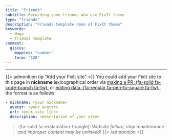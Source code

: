 ```yaml
---
title: "Friends"
subtitle: Recording some friends who use FixIt theme
type: "friends"
description: "Friends template demo of FixIt theme"
keywords: 
  - Hugo
  - friends template
comment:
  giscus:
    mapping: "number"
    term: "120"
---
```


---

{{< admonition tip "Add your FixIt site" >}}
You could add your FixIt site to this page in **nickname** lexicographical order via [making a PR :(fa-solid fa-code-branch fa-fw):](https://github.com/hugo-fixit/docs/pulls) or [editing data :(fa-regular fa-pen-to-square fa-fw):](https://github.com/hugo-fixit/docs/edit/main/data/friends.yml), the format is as follows:

```yml
- nickname: <your nickname>
  avatar: <your avatar>
  url: <your site link>
  description: <description of your site>
```

> :(fa-solid fa-exclamation-triangle): *Website failure, stop maintenance and improper content may be unlinked!*
{{< /admonition >}}
